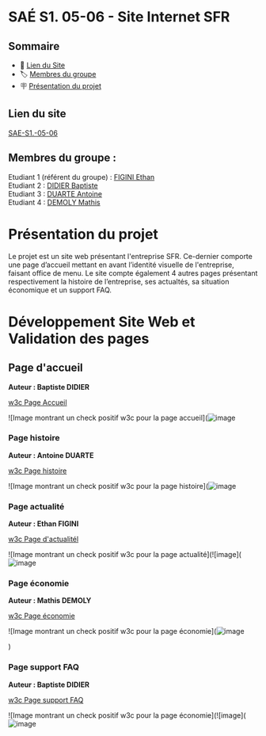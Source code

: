 # SAÉ S1. 05-06 - Site Internet SFR

## Sommaire

- 📝 [Lien du Site](#lien-du-site)
- 🏷️ [Membres du groupe](#membres-du-groupe)
- 🪧 [Présentation du projet](#présentation-du-projet)

## Lien du site
[SAE-S1.-05-06](https://bdidier3.github.io/SAE1_05-06/index.html)

## Membres du groupe :

Etudiant 1 (référent du groupe) :  [FIGINI Ethan](ethan.figini@edu.univ-fcomte.fr)  
Etudiant 2 : [DIDIER Baptiste](baptiste.didier@edu.univ-fcomte.fr)   
Etudiant 3 : [DUARTE Antoine](antoine.duarte@edu.univ-fcomte.fr)  
Etudiant 4 : [DEMOLY Mathis](mathis.demoly@edu.univ-fcomte.fr)  

# Présentation du projet

Le projet est un site web présentant l'entreprise SFR. Ce-dernier comporte une page d’accueil mettant en avant l’identité visuelle de l'entreprise, faisant office de menu. Le site compte également 4 autres pages présentant respectivement la histoire de l’entreprise, ses actualtés, sa situation économique et un support FAQ.

# Développement Site Web et Validation des pages

## Page d'accueil

**Auteur : Baptiste DIDIER**

[w3c Page Accueil](https://validator.w3.org/nu/?doc=https%3A%2F%2Fbdidier3.github.io%2FSAE1_05-06%2Findex.html)

![Image montrant un check positif w3c pour la page accueil](![image](https://github.com/user-attachments/assets/aa23831f-9de7-491d-8426-97e5c3af3808)


### Page histoire

**Auteur : Antoine DUARTE**

[w3c Page histoire](https://validator.w3.org/nu/?doc=https%3A%2F%2Fbdidier3.github.io%2FSAE1_05-06%2Fhistoire.html)

![Image montrant un check positif w3c pour la page histoire](![image](https://github.com/user-attachments/assets/0f175dc3-f587-4b4d-b486-94262b73d9fa)


### Page actualité

**Auteur : Ethan FIGINI**

[w3c Page d'actualitél](https://validator.w3.org/nu/?doc=https%3A%2F%2Fbdidier3.github.io%2FSAE1_05-06%2Factualit%C3%A9s.html)

![Image montrant un check positif w3c pour la page actualité](![image](![image](https://github.com/user-attachments/assets/aacc7fce-581f-44e1-8ebd-ca89a3b9a645)


### Page économie

**Auteur : Mathis DEMOLY**

[w3c Page économie]( https://validator.w3.org/nu/?doc=https%3A%2F%2Fbdidier3.github.io%2FSAE1_05-06%2Feconomie.html)

![Image montrant un check positif w3c pour la page économie](![image](https://github.com/user-attachments/assets/ab132c3e-96fa-4ee2-9a16-dec751b9864c)

)

### Page support FAQ

**Auteur : Baptiste DIDIER**

[w3c Page support FAQ](https://validator.w3.org/nu/?doc=https%3A%2F%2Fbdidier3.github.io%2FSAE1_05-06%2Fsupport_faq.html)

![Image montrant un check positif w3c pour la page économie](![image](![image](https://github.com/user-attachments/assets/71b6a859-9acf-450b-af8b-e8de61ed49bc)


